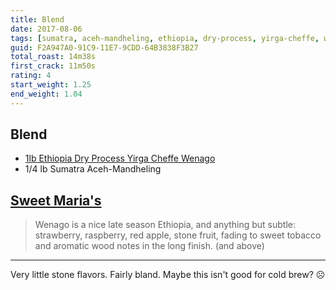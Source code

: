 ```yaml
---
title: Blend
date: 2017-08-06
tags: [sumatra, aceh-mandheling, ethiopia, dry-process, yirga-cheffe, wenago]
guid: F2A947A0-91C9-11E7-9CDD-64B3838F3B27
total_roast: 14m38s
first_crack: 11m50s
rating: 4
start_weight: 1.25
end_weight: 1.04
---
```

## Blend

 * [1lb Ethiopia Dry Process Yirga Cheffe Wenago][sm]
 * 1/4 lb Sumatra Aceh-Mandheling

## [Sweet Maria's][sm]

> Wenago is a nice late season Ethiopia, and anything but subtle: strawberry,
> raspberry, red apple, stone fruit, fading to sweet tobacco and aromatic wood
> notes in the long finish. (and above)

---

Very little stone flavors.  Fairly bland.  Maybe this isn't good for cold brew?
☹

[sm]: https://www.sweetmarias.com/product/ethiopia-dry-process-yirga-cheffe-wenago-5322
